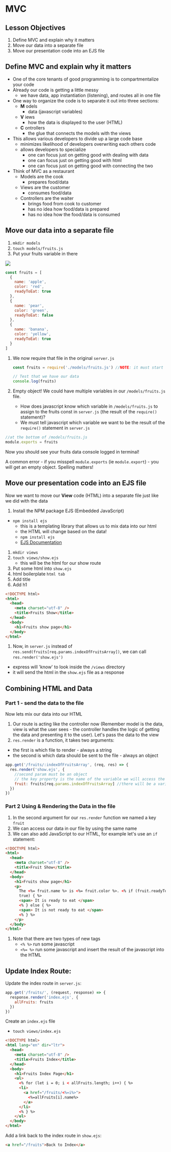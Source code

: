 # MVC

## Lesson Objectives

1. Define MVC and explain why it matters
1. Move our data into a separate file
1. Move our presentation code into an EJS file

## Define MVC and explain why it matters

- One of the core tenants of good programming is to compartmentalize your code
- Already our code is getting a little messy
  - we have data, app instantiation (listening), and routes all in one file
- One way to organize the code is to separate it out into three sections:
  - **M** odels
    - data (javascript variables)
  - **V** iews
    - how the data is displayed to the user (HTML)
  - **C** ontrollers
    - the glue that connects the models with the views
- This allows various developers to divide up a large code base
  - minimizes likelihood of developers overwriting each others code
  - allows developers to specialize
    - one can focus just on getting good with dealing with data
    - one can focus just on getting good with html
    - one can focus just on getting good with connecting the two
- Think of MVC as a restaurant
  - Models are the cook
    - prepares food/data
  - Views are the customer
    - consumes food/data
  - Controllers are the waiter
    - brings food from cook to customer
    - has no idea how food/data is prepared
    - has no idea how the food/data is consumed

## Move our data into a separate file

1. `mkdir models`
1. `touch models/fruits.js`
1. Put your fruits variable in there

![](https://i.imgur.com/lWb05b4.png)

```javascript
const fruits = [
  {
    name: 'apple',
    color: 'red',
    readyToEat: true
  },
  {
    name: 'pear',
    color: 'green',
    readyToEat: false
  },
  {
    name: 'banana',
    color: 'yellow',
    readyToEat: true
  }
]
```

1.  We now require that file in the original `server.js`

    ```javascript
    const fruits = require('./models/fruits.js') //NOTE: it must start with ./ if it's just a file, not an NPM package

    // Test that we have our data
    console.log(fruits)
    ```

1.  Empty object! We could have multiple variables in our `/models/fruits.js` file.

    - How does javascript know which variable in `/models/fruits.js` to assign to the fruits const in `server.js` (the result of the `require()` statement)?
    - We must tell javascript which variable we want to be the result of the `require()` statement in `server.js`

```js
//at the bottom of /models/fruits.js
module.exports = fruits
```

Now you should see your fruits data console logged in terminal!

A common error - if you misspell `module.exports` (ie `module.export`) - you will get an empty object. Spelling matters!

## Move our presentation code into an EJS file

Now we want to move our **View** code (HTML) into a separate file just like we did with the data

1. Install the NPM package EJS (Embedded JavaScript)

- `npm install ejs`
  - this is a templating library that allows us to mix data into our html
  - the HTML will change based on the data!
  - `npm install ejs`
  - [EJS Documentation](https://ejs.co/)

1. `mkdir views`
1. `touch views/show.ejs`
   - this will be the html for our show route
1. Put some html into `show.ejs`
1. html boilerplate `html tab`
1. Add title
1. Add h1

```html
<!DOCTYPE html>
<html>
  <head>
    <meta charset="utf-8" />
    <title>Fruits Show</title>
  </head>
  <body>
    <h1>Fruits show page</h1>
  </body>
</html>
```

1. Now, in `server.js` instead of `res.send(fruits[req.params.indexOfFruitsArray])`, we can call `res.render('show.ejs')`

- express will 'know' to look inside the `/views` directory
- it will send the html in the `show.ejs` file as a response

## Combining HTML and Data

### Part 1 - send the data to the file

Now lets mix our data into our HTML

1. Our route is acting like the controller now (Remember model is the data, view is what the user sees - the controller handles the logic of getting the data and presenting it to the user). Let's pass the data to the view
1. `res.render` is a function, it takes two arguments:

- the first is which file to render - always a string
- the second is which data should be sent to the file - always an object

```javascript
app.get('/fruits/:indexOfFruitsArray', (req, res) => {
  res.render('show.ejs', {
    //second param must be an object
    // the key property is the name of the variable we will access the data in our file
    fruit: fruits[req.params.indexOfFruitsArray] //there will be a variable available inside the ejs file called fruit, its value is fruits[req.params.indexOfFruitsArray]
  })
})
```

### Part 2 Using & Rendering the Data in the file

1. In the second argument for our `res.render` function we named a key `fruit`
1. We can access our data in our file by using the same name
1. We can also add JavaScript to our HTML, for example let's use an `if` statement:

```html
<!DOCTYPE html>
<html>
  <head>
    <meta charset="utf-8" />
    <title>Fruit Show</title>
  </head>
  <body>
    <h1>Fruits show page</h1>
    <p>
      The <%= fruit.name %> is <%= fruit.color %>. <% if (fruit.readyToEat ===
      true) { %>
      <span> It is ready to eat </span>
      <% } else { %>
      <span> It is not ready to eat </span>
      <% } %>
    </p>
  </body>
</html>
```

1.  Note that there are two types of new tags
    - `<% %>` run some javascript
    - `<%= %>` run some javascript and insert the result of the javascript into the HTML

## Update Index Route:

Update the index route in `server.js`:

```javascript
app.get('/fruits/', (request, response) => {
  response.render('index.ejs', {
    allFruits: fruits
  })
})
```

Create an `index.ejs` file

- `touch views/index.ejs`

```html
<!DOCTYPE html>
<html lang="en" dir="ltr">
  <head>
    <meta charset="utf-8" />
    <title>Fruits Index</title>
  </head>
  <body>
    <h1>Fruits Index Page</h1>
    <ul>
      <% for (let i = 0; i < allFruits.length; i++) { %>
      <li>
        <a href="/fruits/<%=i%>">
          <%=allFruits[i].name%>
        </a>
      </li>
      <% } %>
    </ul>
  </body>
</html>
```

Add a link back to the index route in `show.ejs`:

```html
<a href="/fruits">Back to Index</a>
```
